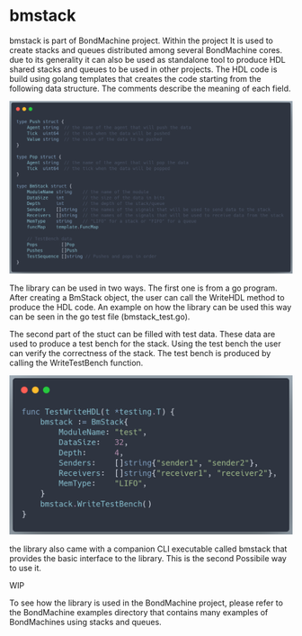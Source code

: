 # bmstack

bmstack is part of BondMachine project. Within the project It is used to create stacks and queues distributed among several BondMachine cores. due to its generality it can also be used as standalone tool to produce HDL shared stacks and queues to be used in other projects.
The HDL code is build using golang templates that creates the code starting from the following data structure. The comments describe the meaning of each field.

![BmStack](bmstack.png)

The library can be used in two ways.
The first one is from a go program. After creating a BmStack object, the user can call the WriteHDL method to produce the HDL code.
An example on how the library can be used this way can be seen in the go test file (bmstack_test.go).

The second part of the stuct can be filled with test data. These data are used to produce a test bench for the stack. Using the test bench the user can verify the correctness of the stack. The test bench is produced by calling the WriteTestBench function.

![WritetestBench](writetestbench.png)


the library also came with a companion CLI executable called bmstack that provides the basic interface to the library. This is the second Possibile way to use it.

WIP

To see how the library is used in the BondMachine project, please refer to the BondMachine examples directory that contains many examples of BondMachines using stacks and queues.